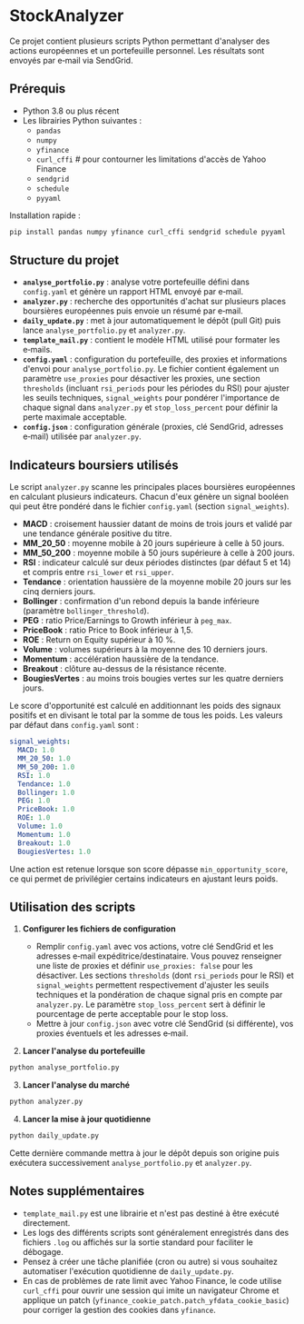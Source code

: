 # StockAnalyzer

Ce projet contient plusieurs scripts Python permettant d'analyser des actions européennes et un portefeuille personnel. Les résultats sont envoyés par e‑mail via SendGrid.

## Prérequis

- Python 3.8 ou plus récent
- Les librairies Python suivantes :
  - `pandas`
  - `numpy`
  - `yfinance`
  - `curl_cffi`  # pour contourner les limitations d'accès de Yahoo Finance
  - `sendgrid`
  - `schedule`
  - `pyyaml`

Installation rapide :

```bash
pip install pandas numpy yfinance curl_cffi sendgrid schedule pyyaml
```

## Structure du projet

- **`analyse_portfolio.py`** : analyse votre portefeuille défini dans `config.yaml` et génère un rapport HTML envoyé par e‑mail.
- **`analyzer.py`** : recherche des opportunités d'achat sur plusieurs places boursières européennes puis envoie un résumé par e‑mail.
- **`daily_update.py`** : met à jour automatiquement le dépôt (pull Git) puis lance `analyse_portfolio.py` et `analyzer.py`.
- **`template_mail.py`** : contient le modèle HTML utilisé pour formater les e‑mails.
- **`config.yaml`** : configuration du portefeuille, des proxies et informations d'envoi pour `analyse_portfolio.py`. Le fichier contient également un paramètre `use_proxies` pour désactiver les proxies, une section `thresholds` (incluant `rsi_periods` pour les périodes du RSI) pour ajuster les seuils techniques, `signal_weights` pour pondérer l'importance de chaque signal dans `analyzer.py` et `stop_loss_percent` pour définir la perte maximale acceptable.
- **`config.json`** : configuration générale (proxies, clé SendGrid, adresses e‑mail) utilisée par `analyzer.py`.

## Indicateurs boursiers utilisés

Le script `analyzer.py` scanne les principales places boursières européennes en
calculant plusieurs indicateurs. Chacun d'eux génère un signal booléen qui peut
être pondéré dans le fichier `config.yaml` (section `signal_weights`).

- **MACD** : croisement haussier datant de moins de trois jours et validé par
  une tendance générale positive du titre.
- **MM_20_50** : moyenne mobile à 20 jours supérieure à celle à 50 jours.
- **MM_50_200** : moyenne mobile à 50 jours supérieure à celle à 200 jours.
- **RSI** : indicateur calculé sur deux périodes distinctes (par défaut 5 et 14)
  et compris entre `rsi_lower` et `rsi_upper`.
- **Tendance** : orientation haussière de la moyenne mobile 20 jours sur les
  cinq derniers jours.
- **Bollinger** : confirmation d'un rebond depuis la bande inférieure
  (paramètre `bollinger_threshold`).
- **PEG** : ratio Price/Earnings to Growth inférieur à `peg_max`.
- **PriceBook** : ratio Price to Book inférieur à 1,5.
- **ROE** : Return on Equity supérieur à 10 %.
- **Volume** : volumes supérieurs à la moyenne des 10 derniers jours.
- **Momentum** : accélération haussière de la tendance.
- **Breakout** : clôture au-dessus de la résistance récente.
- **BougiesVertes** : au moins trois bougies vertes sur les quatre derniers jours.

Le score d'opportunité est calculé en additionnant les poids des signaux positifs
et en divisant le total par la somme de tous les poids. Les valeurs par défaut
dans `config.yaml` sont :

```yaml
signal_weights:
  MACD: 1.0
  MM_20_50: 1.0
  MM_50_200: 1.0
  RSI: 1.0
  Tendance: 1.0
  Bollinger: 1.0
  PEG: 1.0
  PriceBook: 1.0
  ROE: 1.0
  Volume: 1.0
  Momentum: 1.0
  Breakout: 1.0
  BougiesVertes: 1.0
```

Une action est retenue lorsque son score dépasse `min_opportunity_score`, ce qui
permet de privilégier certains indicateurs en ajustant leurs poids.

## Utilisation des scripts

1. **Configurer les fichiers de configuration**
   - Remplir `config.yaml` avec vos actions, votre clé SendGrid et les adresses e‑mail expéditrice/destinataire. Vous pouvez renseigner une liste de proxies et définir `use_proxies: false` pour les désactiver. Les sections `thresholds` (dont `rsi_periods` pour le RSI) et `signal_weights` permettent respectivement d'ajuster les seuils techniques et la pondération de chaque signal pris en compte par `analyzer.py`. Le paramètre `stop_loss_percent` sert à définir le pourcentage de perte acceptable pour le stop loss.
   - Mettre à jour `config.json` avec votre clé SendGrid (si différente), vos proxies éventuels et les adresses e‑mail.

2. **Lancer l'analyse du portefeuille**

```bash
python analyse_portfolio.py
```

3. **Lancer l'analyse du marché**

```bash
python analyzer.py
```

4. **Lancer la mise à jour quotidienne**

```bash
python daily_update.py
```

Cette dernière commande mettra à jour le dépôt depuis son origine puis exécutera successivement `analyse_portfolio.py` et `analyzer.py`.

## Notes supplémentaires

- `template_mail.py` est une librairie et n'est pas destiné à être exécuté directement.
- Les logs des différents scripts sont généralement enregistrés dans des fichiers `.log` ou affichés sur la sortie standard pour faciliter le débogage.
- Pensez à créer une tâche planifiée (cron ou autre) si vous souhaitez automatiser l'exécution quotidienne de `daily_update.py`.
- En cas de problèmes de rate limit avec Yahoo Finance, le code utilise
  `curl_cffi` pour ouvrir une session qui imite un navigateur Chrome et applique
  un patch (`yfinance_cookie_patch.patch_yfdata_cookie_basic`) pour corriger la
  gestion des cookies dans `yfinance`.

